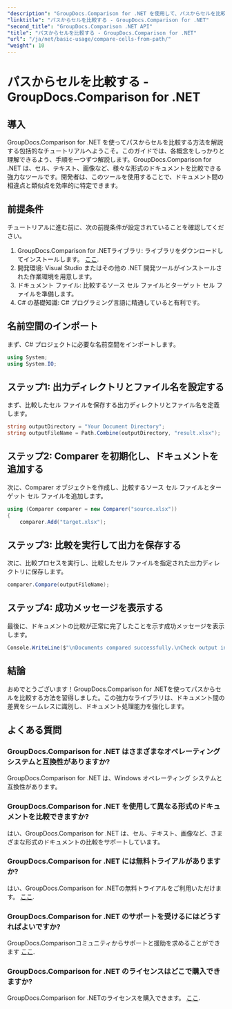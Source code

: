 ```yaml
---
"description": "GroupDocs.Comparison for .NET を使用して、パスからセルを比較する方法を学びます。ドキュメント間の違いを効率的に識別します。"
"linktitle": "パスからセルを比較する - GroupDocs.Comparison for .NET"
"second_title": "GroupDocs.Comparison .NET API"
"title": "パスからセルを比較する - GroupDocs.Comparison for .NET"
"url": "/ja/net/basic-usage/compare-cells-from-path/"
"weight": 10
---
```


# パスからセルを比較する - GroupDocs.Comparison for .NET

## 導入
GroupDocs.Comparison for .NET を使ってパスからセルを比較する方法を解説する包括的なチュートリアルへようこそ。このガイドでは、各概念をしっかりと理解できるよう、手順を一つずつ解説します。GroupDocs.Comparison for .NET は、セル、テキスト、画像など、様々な形式のドキュメントを比較できる強力なツールです。開発者は、このツールを使用することで、ドキュメント間の相違点と類似点を効率的に特定できます。
## 前提条件
チュートリアルに進む前に、次の前提条件が設定されていることを確認してください。
1. GroupDocs.Comparison for .NETライブラリ: ライブラリをダウンロードしてインストールします。 [ここ](https://releases。groupdocs.com/comparison/net/).
2. 開発環境: Visual Studio またはその他の .NET 開発ツールがインストールされた作業環境を用意します。
3. ドキュメント ファイル: 比較するソース セル ファイルとターゲット セル ファイルを準備します。
4. C# の基礎知識: C# プログラミング言語に精通していると有利です。

## 名前空間のインポート
まず、C# プロジェクトに必要な名前空間をインポートします。
```csharp
using System;
using System.IO;
```
## ステップ1: 出力ディレクトリとファイル名を設定する
まず、比較したセル ファイルを保存する出力ディレクトリとファイル名を定義します。
```csharp
string outputDirectory = "Your Document Directory";
string outputFileName = Path.Combine(outputDirectory, "result.xlsx");
```
## ステップ2: Comparer を初期化し、ドキュメントを追加する
次に、Comparer オブジェクトを作成し、比較するソース セル ファイルとターゲット セル ファイルを追加します。
```csharp
using (Comparer comparer = new Comparer("source.xlsx"))
{
    comparer.Add("target.xlsx");
```
## ステップ3: 比較を実行して出力を保存する
次に、比較プロセスを実行し、比較したセル ファイルを指定された出力ディレクトリに保存します。
```csharp
comparer.Compare(outputFileName);
```
## ステップ4: 成功メッセージを表示する
最後に、ドキュメントの比較が正常に完了したことを示す成功メッセージを表示します。
```csharp
Console.WriteLine($"\nDocuments compared successfully.\nCheck output in {outputDirectory}.");
```

## 結論
おめでとうございます！GroupDocs.Comparison for .NETを使ってパスからセルを比較する方法を習得しました。この強力なライブラリは、ドキュメント間の差異をシームレスに識別し、ドキュメント処理能力を強化します。
## よくある質問
### GroupDocs.Comparison for .NET はさまざまなオペレーティング システムと互換性がありますか?
GroupDocs.Comparison for .NET は、Windows オペレーティング システムと互換性があります。
### GroupDocs.Comparison for .NET を使用して異なる形式のドキュメントを比較できますか?
はい、GroupDocs.Comparison for .NET は、セル、テキスト、画像など、さまざまな形式のドキュメントの比較をサポートしています。
### GroupDocs.Comparison for .NET には無料トライアルがありますか?
はい、GroupDocs.Comparison for .NETの無料トライアルをご利用いただけます。 [ここ](https://releases。groupdocs.com/).
### GroupDocs.Comparison for .NET のサポートを受けるにはどうすればよいですか?
GroupDocs.Comparisonコミュニティからサポートと援助を求めることができます [ここ](https://forum。groupdocs.com/c/comparison/12).
### GroupDocs.Comparison for .NET のライセンスはどこで購入できますか?
GroupDocs.Comparison for .NETのライセンスを購入できます。 [ここ](https://purchase。groupdocs.com/buy).
